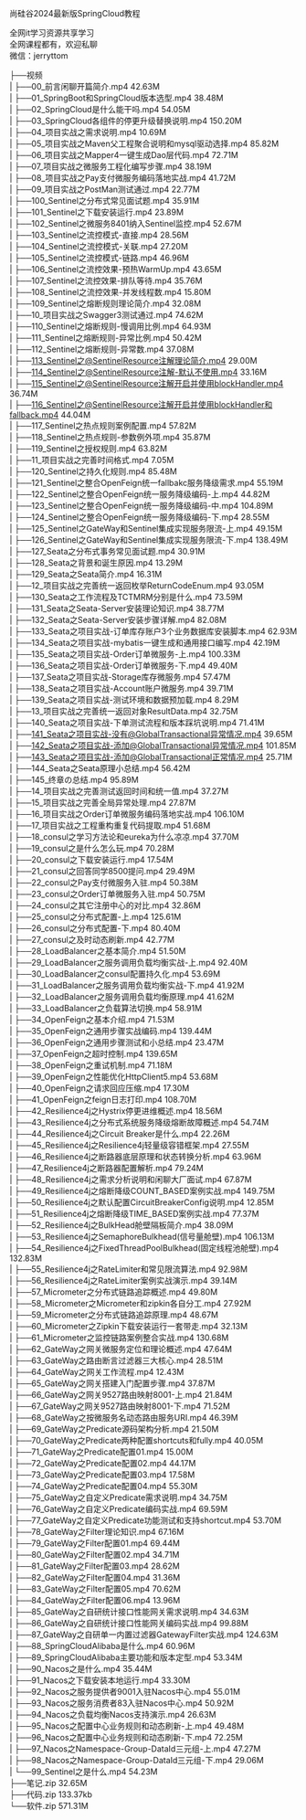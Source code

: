 尚硅谷2024最新版SpringCloud教程

全网it学习资源共享学习<br>全网课程都有，欢迎私聊<br>微信：jerryttom<br>

├──视频<br> | ├──00_前言闲聊开篇简介.mp4 42.63M<br> | ├──01_SpringBoot和SpringCloud版本选型.mp4 38.48M<br> | ├──02_SpringCloud是什么能干吗.mp4 54.05M<br> | ├──03_SpringCloud各组件的停更升级替换说明.mp4 150.20M<br> | ├──04_项目实战之需求说明.mp4 10.69M<br> | ├──05_项目实战之Maven父工程聚合说明和mysql驱动选择.mp4 85.82M<br> | ├──06_项目实战之Mapper4一键生成Dao层代码.mp4 72.71M<br> | ├──07_项目实战之微服务工程化编写步骤.mp4 38.19M<br> | ├──08_项目实战之Pay支付微服务编码落地实战.mp4 41.72M<br> | ├──09_项目实战之PostMan测试通过.mp4 22.77M<br> | ├──100_Sentinel之分布式常见面试题.mp4 35.91M<br> | ├──101_Sentinel之下载安装运行.mp4 23.89M<br> | ├──102_Sentinel之微服务8401纳入Sentinel监控.mp4 52.67M<br> | ├──103_Sentinel之流控模式-直接.mp4 28.56M<br> | ├──104_Sentinel之流控模式-关联.mp4 27.20M<br> | ├──105_Sentinel之流控模式-链路.mp4 46.96M<br> | ├──106_Sentinel之流控效果-预热WarmUp.mp4 43.65M<br> | ├──107_Sentinel之流控效果-排队等待.mp4 35.76M<br> | ├──108_Sentinel之流控效果-并发线程数.mp4 15.80M<br> | ├──109_Sentinel之熔断规则理论简介.mp4 32.08M<br> | ├──10_项目实战之Swagger3测试通过.mp4 74.62M<br> | ├──110_Sentinel之熔断规则-慢调用比例.mp4 64.93M<br> | ├──111_Sentinel之熔断规则-异常比例.mp4 50.42M<br> | ├──112_Sentinel之熔断规则-异常数.mp4 37.08M<br> | ├──113_Sentinel之@SentinelResource注解理论简介.mp4 29.00M<br> | ├──114_Sentinel之@SentinelResource注解-默认不使用.mp4 33.16M<br> | ├──115_Sentinel之@SentinelResource注解开启并使用blockHandler.mp4 36.74M<br> | ├──116_Sentinel之@SentinelResource注解开启并使用blockHandler和fallback.mp4 44.04M<br> | ├──117_Sentinel之热点规则案例配置.mp4 57.82M<br> | ├──118_Sentinel之热点规则-参数例外项.mp4 35.87M<br> | ├──119_Sentinel之授权规则.mp4 63.82M<br> | ├──11_项目实战之完善时间格式.mp4 7.05M<br> | ├──120_Sentinel之持久化规则.mp4 85.48M<br> | ├──121_Sentinel之整合OpenFeign统一fallbakc服务降级需求.mp4 55.19M<br> | ├──122_Sentinel之整合OpenFeign统一服务降级编码-上.mp4 44.82M<br> | ├──123_Sentinel之整合OpenFeign统一服务降级编码-中.mp4 104.89M<br> | ├──124_Sentinel之整合OpenFeign统一服务降级编码-下.mp4 28.55M<br> | ├──125_Sentinel之GateWay和Sentinel集成实现服务限流-上.mp4 49.15M<br> | ├──126_Sentinel之GateWay和Sentinel集成实现服务限流-下.mp4 138.49M<br> | ├──127_Seata之分布式事务常见面试题.mp4 30.91M<br> | ├──128_Seata之背景和诞生原因.mp4 13.29M<br> | ├──129_Seata之Seata简介.mp4 16.31M<br> | ├──12_项目实战之完善统一返回枚举ReturnCodeEnum.mp4 93.05M<br> | ├──130_Seata之工作流程及TCTMRM分别是什么.mp4 73.59M<br> | ├──131_Seata之Seata-Server安装理论知识.mp4 38.77M<br> | ├──132_Seata之Seata-Server安装步骤详解.mp4 82.08M<br> | ├──133_Seata之项目实战-订单库存账户3个业务数据库安装脚本.mp4 62.93M<br> | ├──134_Seata之项目实战-mybatis一键生成和通用接口编写.mp4 42.19M<br> | ├──135_Seata之项目实战-Order订单微服务-上.mp4 100.33M<br> | ├──136_Seata之项目实战-Order订单微服务-下.mp4 49.40M<br> | ├──137_Seata之项目实战-Storage库存微服务.mp4 57.47M<br> | ├──138_Seata之项目实战-Account账户微服务.mp4 39.71M<br> | ├──139_Seata之项目实战-测试环境和数据预加载.mp4 8.29M<br> | ├──13_项目实战之完善统一返回对象ResultData.mp4 32.75M<br> | ├──140_Seata之项目实战-下单测试流程和版本踩坑说明.mp4 71.41M<br> | ├──141_Seata之项目实战-没有@GlobalTransactional异常情况.mp4 39.65M<br> | ├──142_Seata之项目实战-添加@GlobalTransactional异常情况.mp4 101.85M<br> | ├──143_Seata之项目实战-添加@GlobalTransactional正常情况.mp4 25.71M<br> | ├──144_Seata之Seata原理小总结.mp4 56.42M<br> | ├──145_终章の总结.mp4 95.89M<br> | ├──14_项目实战之完善测试返回时间和统一值.mp4 37.27M<br> | ├──15_项目实战之完善全局异常处理.mp4 27.87M<br> | ├──16_项目实战之Order订单微服务编码落地实战.mp4 106.10M<br> | ├──17_项目实战之工程重构重复代码提取.mp4 51.68M<br> | ├──18_consul之学习方法论和eureka为什么凉凉.mp4 37.70M<br> | ├──19_consul之是什么怎么玩.mp4 70.28M<br> | ├──20_consul之下载安装运行.mp4 17.54M<br> | ├──21_consul之回答同学8500提问.mp4 29.49M<br> | ├──22_consul之Pay支付微服务入驻.mp4 50.38M<br> | ├──23_consul之Order订单微服务入驻.mp4 50.75M<br> | ├──24_consul之其它注册中心的对比.mp4 32.86M<br> | ├──25_consul之分布式配置-上.mp4 125.61M<br> | ├──26_consul之分布式配置-下.mp4 80.40M<br> | ├──27_consul之及时动态刷新.mp4 42.77M<br> | ├──28_LoadBalancer之基本简介.mp4 51.50M<br> | ├──29_LoadBalancer之服务调用负载均衡实战-上.mp4 92.40M<br> | ├──30_LoadBalancer之consul配置持久化.mp4 53.69M<br> | ├──31_LoadBalancer之服务调用负载均衡实战-下.mp4 41.92M<br> | ├──32_LoadBalancer之服务调用负载均衡原理.mp4 41.62M<br> | ├──33_LoadBalancer之负载算法切换.mp4 58.91M<br> | ├──34_OpenFeign之基本介绍.mp4 71.53M<br> | ├──35_OpenFeign之通用步骤实战编码.mp4 139.44M<br> | ├──36_OpenFeign之通用步骤测试和小总结.mp4 23.47M<br> | ├──37_OpenFeign之超时控制.mp4 139.65M<br> | ├──38_OpenFeign之重试机制.mp4 71.18M<br> | ├──39_OpenFeign之性能优化HttpClient5.mp4 53.68M<br> | ├──40_OpenFeign之请求回应压缩.mp4 17.30M<br> | ├──41_OpenFeign之feign日志打印.mp4 108.70M<br> | ├──42_Resilience4j之Hystrix停更进维概述.mp4 18.56M<br> | ├──43_Resilience4j之分布式系统服务降级熔断故障概述.mp4 54.74M<br> | ├──44_Resilience4j之Circuit Breaker是什么.mp4 22.26M<br> | ├──45_Resilience4j之Resilience4j轻量级容错框架.mp4 27.55M<br> | ├──46_Resilience4j之断路器底层原理和状态转换分析.mp4 63.96M<br> | ├──47_Resilience4j之断路器配置解析.mp4 79.24M<br> | ├──48_Resilience4j之需求分析说明和闲聊大厂面试.mp4 67.87M<br> | ├──49_Resilience4j之熔断降级COUNT_BASED案例实战.mp4 149.75M<br> | ├──50_Resilience4j之默认配置CircuitBreakerConfig说明.mp4 12.85M<br> | ├──51_Resilience4j之熔断降级TIME_BASED案例实战.mp4 77.37M<br> | ├──52_Resilience4j之BulkHead舱壁隔板简介.mp4 38.09M<br> | ├──53_Resilience4j之SemaphoreBulkhead(信号量舱壁).mp4 106.13M<br> | ├──54_Resilience4j之FixedThreadPoolBulkhead(固定线程池舱壁).mp4 132.83M<br> | ├──55_Resilience4j之RateLimiter和常见限流算法.mp4 92.98M<br> | ├──56_Resilience4j之RateLimiter案例实战演示.mp4 39.14M<br> | ├──57_Micrometer之分布式链路追踪概述.mp4 49.80M<br> | ├──58_Micrometer之Micrometer和zipkin各自分工.mp4 27.92M<br> | ├──59_Micrometer之分布式链路追踪原理.mp4 48.67M<br> | ├──60_Micrometer之Zipkin下载安装运行一套带走.mp4 32.13M<br> | ├──61_Micrometer之监控链路案例整合实战.mp4 130.68M<br> | ├──62_GateWay之网关微服务定位和理论概述.mp4 47.64M<br> | ├──63_GateWay之路由断言过滤器三大核心.mp4 28.51M<br> | ├──64_GateWay之网关工作流程.mp4 12.43M<br> | ├──65_GateWay之网关搭建入门配置步骤.mp4 37.87M<br> | ├──66_GateWay之网关9527路由映射8001-上.mp4 21.84M<br> | ├──67_GateWay之网关9527路由映射8001-下.mp4 71.52M<br> | ├──68_GateWay之按微服务名动态路由服务URI.mp4 46.39M<br> | ├──69_GateWay之Predicate源码架构分析.mp4 21.50M<br> | ├──70_GateWay之Predicate两种配置shortcuts和fully.mp4 40.05M<br> | ├──71_GateWay之Predicate配置01.mp4 15.00M<br> | ├──72_GateWay之Predicate配置02.mp4 44.17M<br> | ├──73_GateWay之Predicate配置03.mp4 17.58M<br> | ├──74_GateWay之Predicate配置04.mp4 55.30M<br> | ├──75_GateWay之自定义Predicate需求说明.mp4 34.75M<br> | ├──76_GateWay之自定义Predicate编码实战.mp4 69.59M<br> | ├──77_GateWay之自定义Predicate功能测试和支持shortcut.mp4 53.70M<br> | ├──78_GateWay之Filter理论知识.mp4 67.16M<br> | ├──79_GateWay之Filter配置01.mp4 69.44M<br> | ├──80_GateWay之Filter配置02.mp4 34.71M<br> | ├──81_GateWay之Filter配置03.mp4 28.62M<br> | ├──82_GateWay之Filter配置04.mp4 31.36M<br> | ├──83_GateWay之Filter配置05.mp4 70.62M<br> | ├──84_GateWay之Filter配置06.mp4 13.96M<br> | ├──85_GateWay之自研统计接口性能网关需求说明.mp4 34.63M<br> | ├──86_GateWay之自研统计接口性能网关编码实战.mp4 99.88M<br> | ├──87_GateWay之自研单一内置过滤器GatewayFilter实战.mp4 124.63M<br> | ├──88_SpringCloudAlibaba是什么.mp4 60.96M<br> | ├──89_SpringCloudAlibaba主要功能和版本定型.mp4 53.34M<br> | ├──90_Nacos之是什么.mp4 35.44M<br> | ├──91_Nacos之下载安装本地运行.mp4 33.30M<br> | ├──92_Nacos之服务提供者9001入驻Nacos中心.mp4 55.01M<br> | ├──93_Nacos之服务消费者83入驻Nacos中心.mp4 50.92M<br> | ├──94_Nacos之负载均衡Nacos支持演示.mp4 26.63M<br> | ├──95_Nacos之配置中心业务规则和动态刷新-上.mp4 49.48M<br> | ├──96_Nacos之配置中心业务规则和动态刷新-下.mp4 72.25M<br> | ├──97_Nacos之Namespace-Group-DataId三元组-上.mp4 47.27M<br> | ├──98_Nacos之Namespace-Group-DataId三元组-下.mp4 29.06M<br> | └──99_Sentinel之是什么.mp4 54.23M<br> ├──笔记.zip 32.65M<br> ├──代码.zip 133.37kb<br> └──软件.zip 571.31M